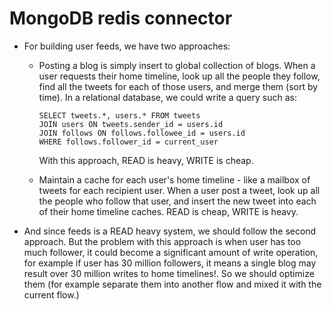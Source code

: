 # MongoDB redis connector


- For building user feeds, we have two approaches:
  - Posting a blog is simply insert to global collection of blogs.
  When a user requests their home timeline, look up all the people they follow, find all the tweets for each of those users, and merge them (sort by time). In a relational database, we could write a query such as:
    ```
    SELECT tweets.*, users.* FROM tweets
    JOIN users ON tweets.sender_id = users.id
    JOIN follows ON follows.followee_id = users.id
    WHERE follows.follower_id = current_user
    ```
      With this approach, READ is heavy, WRITE is cheap.



  - Maintain a cache for each user's home timeline - like a mailbox of tweets for each recipient user. When a user post a tweet, look up all the people who follow that user, and insert the new tweet into each of their home timeline caches. READ is cheap, WRITE is heavy.

- And since feeds is a READ heavy system, we should follow the second approach. But the problem with this approach is when user has too much follower, it could become a significant amount of write operation, for example if user has 30 million followers, it means a single blog may result over 30 million writes to home timelines!. So we should optimize them (for example separate them into another flow and mixed it with the current flow.)
